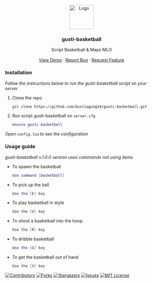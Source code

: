 <div align="center">
  <a href="https://github.com/Gustiagung19/gusti-basketball">
    <img src="https://imgur.com/z0en0hq.png" alt="Logo" width="80" height="80">
  </a>

  <h3 align="center"><strong>gusti-basketball</strong></h3>

  <p align="center">
    Script Basketball & Maps MLO
    <br />
    <br />
    <a href="https://youtu.be/f8dDzpvBSBU">View Demo</a>
    ·
    <a href="https://github.com/Gustiagung19/gusti-basketball/issues">Report Bug</a>
    ·
    <a href="https://github.com/Gustiagung19/gusti-basketball/issues">Request Feature</a>
  </p>
</div>

### Installation

_Follow the instructions below to run the gusti-basketball script on your server_

1. Clone the repo
   ```sh
   git clone https://github.com/Gustiagung19/gusti-basketball.git
   ```
2. Run script gusti-basketball on `server.cfg`
   ```lua
   ensure gusti-basketball
   ```

_Open `config.lua` to see the configuration_
### Usage guide

_gusti-basketball v.1.0.0 version uses commands not using items_

* To spawn the basketball
   ```lua
   Use command [basketball]
   ```
* To pick up the ball
   ```lua
   Use the [E] key
   ```
* To play basketball in style
   ```lua
   Use the [U] key
   ```
* To shoot a basketball into the hoop
   ```lua
   Use the [R] key
   ```
* To dribble basketball
   ```lua
   Use the [G] key
   ```
* To get the basketball out of hand
   ```lua
   Use the [X] key
   ```
   
[![Contributors][contributors-shield]][contributors-url]
[![Forks][forks-shield]][forks-url]
[![Stargazers][stars-shield]][stars-url]
[![Issues][issues-shield]][issues-url]
[![MIT License][license-shield]][license-url]

[contributors-shield]: https://img.shields.io/github/contributors/ZidanPro/Template-README.svg?style=for-the-badge
[contributors-url]: https://github.com/ZidanPro/Template-README/graphs/contributors
[forks-shield]: https://img.shields.io/github/forks/ZidanPro/Template-README.svg?style=for-the-badge
[forks-url]: https://github.com/ZidanPro/Template-README/network/members
[stars-shield]: https://img.shields.io/github/stars/ZidanPro/Template-README.svg?style=for-the-badge
[stars-url]: https://github.com/ZidanPro/Template-README/stargazers
[issues-shield]: https://img.shields.io/github/issues/ZidanPro/Template-README.svg?style=for-the-badge
[issues-url]: https://github.com/ZidanPro/Template-README/issues
[license-shield]: https://img.shields.io/github/license/ZidanPro/Template-README.svg?style=for-the-badge
[license-url]: https://github.com/ZidanPro/Template-README/blob/master/LICENSE.txt
